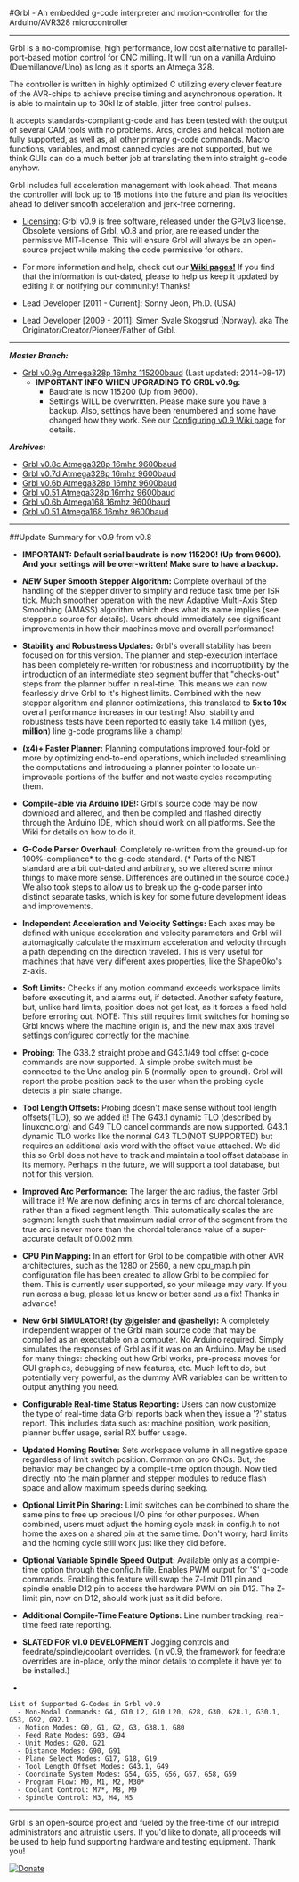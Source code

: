 #Grbl - An embedded g-code interpreter and motion-controller for the Arduino/AVR328 microcontroller

***

Grbl is a no-compromise, high performance, low cost alternative to parallel-port-based motion control for CNC milling. It will run on a vanilla Arduino (Duemillanove/Uno) as long as it sports an Atmega 328. 

The controller is written in highly optimized C utilizing every clever feature of the AVR-chips to achieve precise timing and asynchronous operation. It is able to maintain up to 30kHz of stable, jitter free control pulses.

It accepts standards-compliant g-code and has been tested with the output of several CAM tools with no problems. Arcs, circles and helical motion are fully supported, as well as, all other primary g-code commands. Macro functions, variables, and most canned cycles are not supported, but we think GUIs can do a much better job at translating them into straight g-code anyhow.

Grbl includes full acceleration management with look ahead. That means the controller will look up to 18 motions into the future and plan its velocities ahead to deliver smooth acceleration and jerk-free cornering.

* [Licensing](https://github.com/grbl/grbl/wiki/Licensing): Grbl v0.9 is free software, released under the GPLv3 license. Obsolete versions of Grbl, v0.8 and prior, are released under the permissive MIT-license. This will ensure Grbl will always be an open-source project while making the code permissive for others.

* For more information and help, check out our **[Wiki pages!](https://github.com/grbl/grbl/wiki)** If you find that the information is out-dated, please to help us keep it updated by editing it or notifying our community! Thanks!

* Lead Developer [2011 - Current]: Sonny Jeon, Ph.D. (USA)

* Lead Developer [2009 - 2011]: Simen Svale Skogsrud (Norway). aka The Originator/Creator/Pioneer/Father of Grbl.

***

_**Master Branch:**_
* [Grbl v0.9g Atmega328p 16mhz 115200baud](http://bit.ly/1m8E1Qa) (Last updated: 2014-08-17)
  - **IMPORTANT INFO WHEN UPGRADING TO GRBL v0.9g:** 
    - Baudrate is now 115200 (Up from 9600). 
    - Settings WILL be overwritten. Please make sure you have a backup. Also, settings have been renumbered and some have changed how they work. See our [Configuring v0.9 Wiki page](https://github.com/grbl/grbl/wiki/Configuring-Grbl-v0.9) for details.

_**Archives:**_
* [Grbl v0.8c Atmega328p 16mhz 9600baud](http://bit.ly/SSdCJE)
* [Grbl v0.7d Atmega328p 16mhz 9600baud](http://bit.ly/ZhL15G)
* [Grbl v0.6b Atmega328p 16mhz 9600baud](http://bit.ly/VD04A5)
* [Grbl v0.51 Atmega328p 16mhz 9600baud](http://bit.ly/W75BS1)
* [Grbl v0.6b Atmega168 16mhz 9600baud](http://bit.ly/SScWnE)
* [Grbl v0.51 Atmega168 16mhz 9600baud](http://bit.ly/VXyrYu)

***

##Update Summary for v0.9 from v0.8
  - **IMPORTANT: Default serial baudrate is now 115200! (Up from 9600). And your settings will be over-written! Make sure to have a backup.**
  - **_NEW_ Super Smooth Stepper Algorithm:**  Complete overhaul of the handling of the stepper driver to simplify and reduce task time per ISR tick. Much smoother operation with the new Adaptive Multi-Axis Step Smoothing (AMASS) algorithm which does what its name implies (see stepper.c source for details). Users should immediately see significant improvements in how their machines move and overall performance!
  - **Stability and Robustness Updates:** Grbl's overall stability has been focused on for this version. The planner and step-execution interface has been completely re-written for robustness and incorruptibility by the introduction of an intermediate step segment buffer that "checks-out" steps from the planner buffer in real-time. This means we can now fearlessly drive Grbl to it's highest limits. Combined with the new stepper algorithm and planner optimizations, this translated to **5x to 10x** overall performance increases in our testing! Also, stability and robustness tests have been reported to easily take 1.4 million (yes, **million**) line g-code programs like a champ!
  - **(x4)+ Faster Planner:** Planning computations improved four-fold or more by optimizing end-to-end operations, which included streamlining the computations and introducing a planner pointer to locate un-improvable portions of the buffer and not waste cycles recomputing them.
  - **Compile-able via Arduino IDE!:** Grbl's source code may be now download and altered, and then be compiled and flashed directly through the Arduino IDE, which should work on all platforms. See the Wiki for details on how to do it.
  - **G-Code Parser Overhaul:** Completely re-written from the ground-up for 100%-compliance* to the g-code standard. (* Parts of the NIST standard are a bit out-dated and arbitrary, so we altered some minor things to make more sense. Differences are outlined in the source code.) We also took steps to allow us to break up the g-code parser into distinct separate tasks, which is key for some future development ideas and improvements.
  - **Independent Acceleration and Velocity Settings:** Each axes may be defined with unique acceleration and velocity parameters and Grbl will automagically calculate the maximum acceleration and velocity through a path depending on the direction traveled. This is very useful for machines that have very different axes properties, like the ShapeOko's z-axis.
  - **Soft Limits:** Checks if any motion command exceeds workspace limits before executing it, and alarms out, if detected. Another safety feature, but, unlike hard limits, position does not get lost, as it forces a feed hold before erroring out. NOTE: This still requires limit switches for homing so Grbl knows where the machine origin is, and the new max axis travel settings configured correctly for the machine.
  - **Probing:** The G38.2 straight probe and G43.1/49 tool offset g-code commands are now supported. A simple probe switch must be connected to the Uno analog pin 5 (normally-open to ground). Grbl will report the probe position back to the user when the probing cycle detects a pin state change.
  - **Tool Length Offsets:** Probing doesn't make sense without tool length offsets(TLO), so we added it! The G43.1 dynamic TLO (described by linuxcnc.org) and G49 TLO cancel commands are now supported. G43.1 dynamic TLO works like the normal G43 TLO(NOT SUPPORTED) but requires an additional axis word with the offset value attached. We did this so Grbl does not have to track and maintain a tool offset database in its memory. Perhaps in the future, we will support a tool database, but not for this version.
  - **Improved Arc Performance:** The larger the arc radius, the faster Grbl will trace it! We are now defining arcs in terms of arc chordal tolerance, rather than a fixed segment length. This automatically scales the arc segment length such that maximum radial error of the segment from the true arc is never more than the chordal tolerance value of a super-accurate default of 0.002 mm. 
  - **CPU Pin Mapping:** In an effort for Grbl to be compatible with other AVR architectures, such as the 1280 or 2560, a new cpu_map.h pin configuration file has been created to allow Grbl to be compiled for them. This is currently user supported, so your mileage may vary. If you run across a bug, please let us know or better send us a fix! Thanks in advance!
  - **New Grbl SIMULATOR! (by @jgeisler and @ashelly):** A completely independent wrapper of the Grbl main source code that may be compiled as an executable on a computer. No Arduino required. Simply simulates the responses of Grbl as if it was on an Arduino. May be used for many things: checking out how Grbl works, pre-process moves for GUI graphics, debugging of new features, etc. Much left to do, but potentially very powerful, as the dummy AVR variables can be written to output anything you need. 
  - **Configurable Real-time Status Reporting:** Users can now customize the type of real-time data Grbl reports back when they issue a '?' status report. This includes data such as: machine position, work position, planner buffer usage, serial RX buffer usage.
  - **Updated Homing Routine:** Sets workspace volume in all negative space regardless of limit switch position. Common on pro CNCs. But, the behavior may be changed by a compile-time option though. Now tied directly into the main planner and stepper modules to reduce flash space and allow maximum speeds during seeking.
  - **Optional Limit Pin Sharing:** Limit switches can be combined to share the same pins to free up precious I/O pins for other purposes. When combined, users must adjust the homing cycle mask in config.h to not home the axes on a shared pin at the same time. Don't worry; hard limits and the homing cycle still work just like they did before.
  - **Optional Variable Spindle Speed Output:** Available only as a compile-time option through the config.h file. Enables PWM output for 'S' g-code commands. Enabling this feature will swap the Z-limit D11 pin and spindle enable D12 pin to access the hardware PWM on pin D12. The Z-limit pin, now on D12, should work just as it did before.
  - **Additional Compile-Time Feature Options:** Line number tracking, real-time feed rate reporting.
  - **SLATED FOR v1.0 DEVELOPMENT** Jogging controls and feedrate/spindle/coolant overrides. (In v0.9, the framework for feedrate overrides are in-place, only the minor details to complete it have yet to be installed.)

-
``` 
List of Supported G-Codes in Grbl v0.9
  - Non-Modal Commands: G4, G10 L2, G10 L20, G28, G30, G28.1, G30.1, G53, G92, G92.1
  - Motion Modes: G0, G1, G2, G3, G38.1, G80
  - Feed Rate Modes: G93, G94
  - Unit Modes: G20, G21
  - Distance Modes: G90, G91
  - Plane Select Modes: G17, G18, G19
  - Tool Length Offset Modes: G43.1, G49
  - Coordinate System Modes: G54, G55, G56, G57, G58, G59
  - Program Flow: M0, M1, M2, M30*
  - Coolant Control: M7*, M8, M9
  - Spindle Control: M3, M4, M5
```

-------------
Grbl is an open-source project and fueled by the free-time of our intrepid administrators and altruistic users. If you'd like to donate, all proceeds will be used to help fund supporting hardware and testing equipment. Thank you!

[![Donate](https://www.paypalobjects.com/en_US/i/btn/btn_donate_LG.gif)](https://www.paypal.com/cgi-bin/webscr?cmd=_s-xclick&hosted_button_id=EBQWAWQAAT878)

